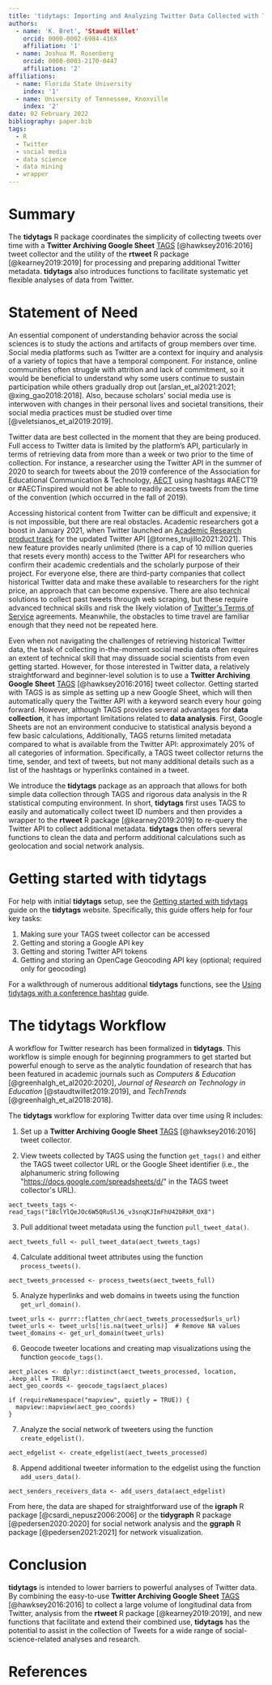 ```yaml
---
title: 'tidytags: Importing and Analyzing Twitter Data Collected with Twitter Archiving Google Sheets'
authors:
  - name: 'K. Bret', 'Staudt Willet'
    orcid: 0000-0002-6984-416X
    affiliation: '1'
  - name: Joshua M. Rosenberg
    orcid: 0000-0003-2170-0447
    affiliation: '2'
affiliations:
  - name: Florida State University
    index: '1'
  - name: University of Tennessee, Knoxville
    index: '2'
date: 02 February 2022
bibliography: paper.bib
tags:
  - R
  - Twitter
  - social media
  - data science
  - data mining
  - wrapper
---
```


# Summary

The **tidytags** R package coordinates the simplicity of collecting tweets over time with a **Twitter Archiving Google Sheet** [TAGS](https://tags.hawksey.info/) [@hawksey2016:2016] tweet collector and the utility of the **rtweet** R package [@kearney2019:2019] for processing and preparing additional Twitter metadata. **tidytags** also introduces functions to facilitate systematic yet flexible analyses of data from Twitter.

# Statement of Need

An essential component of understanding behavior across the social sciences is to study the actions and artifacts of group members over time. Social media platforms such as Twitter are a context for inquiry and analysis of a variety of topics that have a temporal component. For instance, online communities often struggle with attrition and lack of commitment, so it would be beneficial to understand why some users continue to sustain participation while others gradually drop out [arslan_et_al2021:2021; @xing_gao2018:2018]. Also, because scholars' social media use is interwoven with changes in their personal lives and societal transitions, their social media practices must be studied over time [@veletsianos_et_al2019:2019].

Twitter data are best collected in the moment that they are being produced. Full access to Twitter data is limited by the platform’s API, particularly in terms of retrieving data from more than a week or two prior to the time of collection. For instance, a researcher using the Twitter API in the summer of 2020 to search for tweets about the 2019 conference of the Association for Educational Communication & Technology, [AECT](https://aect.org/) using hashtags #AECT19 or #AECTinspired would not be able to readily access tweets from the time of the convention (which occurred in the fall of 2019).

Accessing historical content from Twitter can be difficult and expensive; it is not impossible, but there are real obstacles. Academic researchers got a boost in January 2021, when Twitter launched an [Academic Research product track](https://developer.twitter.com/en/products/twitter-api/academic-research) for the updated Twitter API [@tornes_trujillo2021:2021]. This new feature provides nearly unlimited (there is a cap of 10 million queries that resets every month) access to the Twitter API for researchers who confirm their academic credentials and the scholarly purpose of their project. For everyone else, there are third-party companies that collect historical Twitter data and make these available to researchers for the right price, an approach that can become expensive. There are also technical solutions to collect past tweets through web scraping, but these require advanced technical skills and risk the likely violation of [Twitter's Terms of Service](https://twitter.com/en/tos) agreements. Meanwhile, the obstacles to time travel are familiar enough that they need not be repeated here.

Even when not navigating the challenges of retrieving historical Twitter data, the task of collecting in-the-moment social media data often requires an extent of technical skill that may dissuade social scientists from even getting started. However, for those interested in Twitter data, a relatively straightforward and beginner-level solution is to use a **Twitter Archiving Google Sheet** [TAGS](https://tags.hawksey.info/) [@hawksey2016:2016] tweet collector. Getting started with TAGS is as simple as setting up a new Google Sheet, which will then automatically query the Twitter API with a keyword search every hour going forward. However, although TAGS provides several advantages for **data collection**, it has important limitations related to **data analysis**. First, Google Sheets are not an environment conducive to statistical analysis beyond a few basic calculations, Additionally, TAGS returns limited metadata compared to what is available from the Twitter API: approximately 20% of all categories of information. Specifically, a TAGS tweet collector returns the time, sender, and text of tweets, but not many additional details such as a list of the hashtags or hyperlinks contained in a tweet. 

We introduce the **tidytags** package as an approach that allows for both simple data collection through TAGS and rigorous data analysis in the R statistical computing environment. In short, **tidytags** first uses TAGS to easily and automatically collect tweet ID numbers and then provides a wrapper to the **rtweet** R package [@kearney2019:2019] to re-query the Twitter API to collect additional metadata. **tidytags** then offers several functions to clean the data and perform additional calculations such as geolocation and social network analysis.

# Getting started with **tidytags**

For help with initial **tidytags** setup, see the [Getting started with tidytags](https://docs.ropensci.org/tidytags/articles/setup.html) guide on the **tidytags** website. Specifically, this guide offers help for four key tasks:

1. Making sure your TAGS tweet collector can be accessed
2. Getting and storing a Google API key
3. Getting and storing Twitter API tokens
4. Getting and storing an OpenCage Geocoding API key (optional; required only for geocoding)

For a walkthrough of numerous additional **tidytags** functions, see the [Using tidytags with a conference hashtag](https://docs.ropensci.org/tidytags/articles/tidytags-with-conf-hashtags.html) guide.

# The **tidytags** Workflow

A workflow for Twitter research has been formalized in **tidytags**. This workflow is simple enough for beginning programmers to get started but powerful enough to serve as the analytic foundation of research that has been featured in academic journals such as *Computers & Education* [@greenhalgh_et_al2020:2020], *Journal of Research on Technology in Education* [@staudtwillet2019:2019], and *TechTrends* [@greenhalgh_et_al2018:2018].

The **tidytags** workflow for exploring Twitter data over time using R includes:

1. Set up a **Twitter Archiving Google Sheet** [TAGS](https://tags.hawksey.info/) [@hawksey2016:2016] tweet collector.

2. View tweets collected by TAGS using the function `get_tags()` and either the TAGS tweet collector URL or the Google Sheet identifier (i.e., the alphanumeric string following "https://docs.google.com/spreadsheets/d/" in the TAGS tweet collector's URL).

```{r}
aect_tweets_tags <- read_tags("18clYlQeJOc6W5QRuSlJ6_v3snqKJImFhU42bRkM_OX8")
```

3. Pull additional tweet metadata using the function `pull_tweet_data()`.

```{r}
aect_tweets_full <- pull_tweet_data(aect_tweets_tags)
```

4. Calculate additional tweet attributes using the function `process_tweets()`.

```{r}
aect_tweets_processed <- process_tweets(aect_tweets_full)
```

5. Analyze hyperlinks and web domains in tweets using the function `get_url_domain()`.

```{r}
tweet_urls <- purrr::flatten_chr(aect_tweets_processed$urls_url)
tweet_urls <- tweet_urls[!is.na(tweet_urls)]  # Remove NA values
tweet_domains <- get_url_domain(tweet_urls)
```

6. Geocode tweeter locations and creating map visualizations using the function `geocode_tags()`.

```{r}
aect_places <- dplyr::distinct(aect_tweets_processed, location, .keep_all = TRUE)
aect_geo_coords <- geocode_tags(aect_places)

if (requireNamespace("mapview", quietly = TRUE)) {
  mapview::mapview(aect_geo_coords)
}
```

7. Analyze the social network of tweeters using the function `create_edgelist()`.

```{r}
aect_edgelist <- create_edgelist(aect_tweets_processed)
```

8. Append additional tweeter information to the edgelist using the function `add_users_data()`.

```{r}
aect_senders_receivers_data <- add_users_data(aect_edgelist)
```

From here, the data are shaped for straightforward use of the **igraph** R package [@csardi_nepusz2006:2006] or the **tidygraph** R package [@pedersen2020:2020] for social network analysis and the **ggraph** R package [@pedersen2021:2021] for network visualization.

# Conclusion

**tidytags** is intended to lower barriers to powerful analyses of Twitter data. By combining the easy-to-use **Twitter Archiving Google Sheet** [TAGS](https://tags.hawksey.info/) [@hawksey2016:2016] to collect a large volume of longitudinal data from Twitter, analysis from the **rtweet** R package [@kearney2019:2019], and new functions that facilitate and extend their combined use, **tidytags** has the potential to assist in the collection of Tweets for a wide range of social-science-related analyses and research. 

# References

